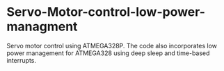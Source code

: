 # Servo-Motor-control-low-power-managment
Servo motor control using ATMEGA328P. The code also incorporates low power management for ATMEGA328 using deep sleep and time-based interrupts. 
